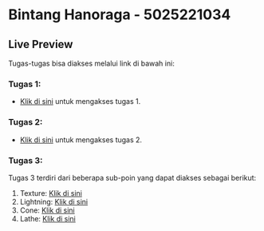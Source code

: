 # Bintang Hanoraga - 5025221034

## Live Preview

Tugas-tugas bisa diakses melalui link di bawah ini:

### Tugas 1:
- [Klik di sini](https://its.id/m/GRAFKOMA_tugas1_034) untuk mengakses tugas 1.

### Tugas 2:
- [Klik di sini](https://bntngwb.github.io/FIN) untuk mengakses tugas 2.

### Tugas 3:
Tugas 3 terdiri dari beberapa sub-poin yang dapat diakses sebagai berikut:
1. Texture: [Klik di sini](#)
2. Lightning: [Klik di sini](#)
3. Cone: [Klik di sini](#)
4. Lathe: [Klik di sini](#)
  
